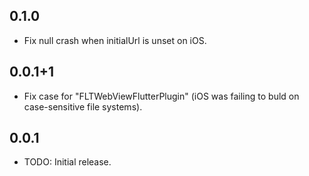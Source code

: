 ## 0.1.0

* Fix null crash when initialUrl is unset on iOS.

## 0.0.1+1

* Fix case for "FLTWebViewFlutterPlugin" (iOS was failing to buld on case-sensitive file systems).

## 0.0.1

* TODO: Initial release.
